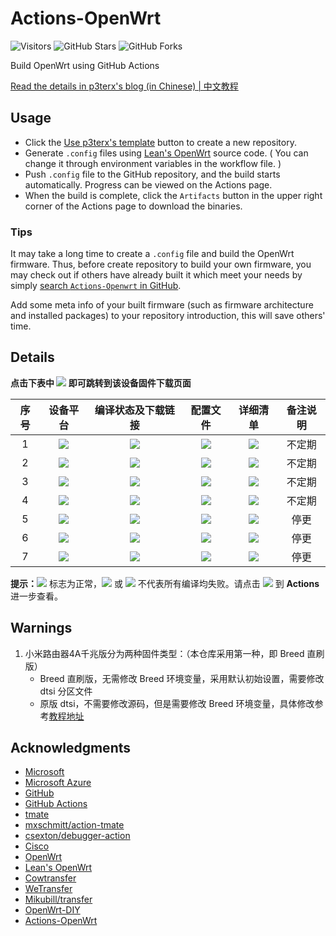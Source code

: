 # Actions-OpenWrt

![Visitors](https://visitor-badge.glitch.me/badge?page_id=zys91.Actions-OpenWrt)
![GitHub Stars](https://img.shields.io/github/stars/zys91/Actions-OpenWrt.svg?style=flat-square&label=Stars&logo=github)
![GitHub Forks](https://img.shields.io/github/forks/zys91/Actions-OpenWrt.svg?style=flat-square&label=Forks&logo=github)

Build OpenWrt using GitHub Actions

[Read the details in p3terx's blog (in Chinese) | 中文教程](https://p3terx.com/archives/build-openwrt-with-github-actions.html)


## Usage

- Click the [Use p3terx's template](https://github.com/P3TERX/Actions-OpenWrt/generate) button to create a new repository.
- Generate `.config` files using [Lean's OpenWrt](https://github.com/coolsnowwolf/lede) source code. ( You can change it through environment variables in the workflow file. )
- Push `.config` file to the GitHub repository, and the build starts automatically. Progress can be viewed on the Actions page.
- When the build is complete, click the `Artifacts` button in the upper right corner of the Actions page to download the binaries.

### Tips

It may take a long time to create a `.config` file and build the OpenWrt firmware. Thus, before create repository to build your own firmware, you may check out if others have already built it which meet your needs by simply [search `Actions-Openwrt` in GitHub](https://github.com/search?q=Actions-openwrt).

Add some meta info of your built firmware (such as firmware architecture and installed packages) to your repository introduction, this will save others' time.

## Details

**点击下表中 [![](https://img.shields.io/badge/设备-passing-32CD32.svg)](https://github.com/zys91/Actions-OpenWrt/actions) 即可跳转到该设备固件下载页面** 

|    序号   |     设备平台     |   编译状态及下载链接 |   配置文件   | 详细清单 | 备注说明 |
| :-----------------: | :-------------: |:-----------------: | :-----------------: |  :-----------------: |  :-----------------: |
| 1 |[![](https://img.shields.io/badge/OpenWrt-x86_64_(64位)-FFFFFF.svg)](https://github.com/zys91/Actions-OpenWrt/actions?query=workflow%3A%22Build+X86%2864bit%29+OpenWrt%22)|[![](https://github.com/zys91/Actions-OpenWrt/workflows/Build%20X86(64bit)%20OpenWrt/badge.svg)](https://github.com/zys91/Actions-OpenWrt/actions?query=workflow%3A%22Build+X86%2864bit%29+OpenWrt%22)|[![](https://img.shields.io/badge/编译-配置-orange.svg)](https://github.com/zys91/Actions-OpenWrt/blob/master/config/x86_64.config)|[![](https://img.shields.io/badge/插件-清单-orange.svg)](https://github.com/zys91/Actions-OpenWrt/blob/master/doc/luci-app_x86_64.txt)|不定期|
| 2 |[![](https://img.shields.io/badge/OpenWrt-红米_AC2100-FFFFFF.svg)](https://github.com/zys91/Actions-OpenWrt/actions?query=workflow%3A%22Build+Redmi+AC2100+OpenWrt%22)|[![](https://github.com/zys91/Actions-OpenWrt/workflows/Build%20Redmi%20AC2100%20OpenWrt/badge.svg)](https://github.com/zys91/Actions-OpenWrt/actions?query=workflow%3A%22Build+Redmi+AC2100+OpenWrt%22)|[![](https://img.shields.io/badge/编译-配置-orange.svg)](https://github.com/zys91/Actions-OpenWrt/blob/master/config/Redmi_AC2100.config)|[![](https://img.shields.io/badge/插件-清单-orange.svg)](https://github.com/zys91/Actions-OpenWrt/blob/master/doc/luci-app_Redmi_AC2100.txt)|不定期|
| 3 |[![](https://img.shields.io/badge/OpenWrt-小米_R4A_Gi-FFFFFF.svg)](https://github.com/zys91/Actions-OpenWrt/actions?query=workflow%3A%22Build+Xiaomi+R4A+Gi+OpenWrt%22)|[![](https://github.com/zys91/Actions-OpenWrt/workflows/Build%20Xiaomi%20R4A%20Gi%20OpenWrt/badge.svg)](https://github.com/zys91/Actions-OpenWrt/actions?query=workflow%3A%22Build+Xiaomi+R4A+Gi+OpenWrt%22)|[![](https://img.shields.io/badge/编译-配置-orange.svg)](https://github.com/zys91/Actions-OpenWrt/blob/master/config/Xiaomi_R4A_Gi.config)|[![](https://img.shields.io/badge/插件-清单-orange.svg)](https://github.com/zys91/Actions-OpenWrt/blob/master/doc/luci-app_Xiaomi_R4A_Gi.txt)|不定期|
| 4 |[![](https://img.shields.io/badge/OpenWrt-小米_Mini-FFFFFF.svg)](https://github.com/zys91/Actions-OpenWrt/actions?query=workflow%3A%22Build+Xiaomi+Mini+OpenWrt%22)|[![](https://github.com/zys91/Actions-OpenWrt/workflows/Build%20Xiaomi%20Mini%20OpenWrt/badge.svg)](https://github.com/zys91/Actions-OpenWrt/actions?query=workflow%3A%22Build+Xiaomi+Mini+OpenWrt%22)|[![](https://img.shields.io/badge/编译-配置-orange.svg)](https://github.com/zys91/Actions-OpenWrt/blob/master/config/Xiaomi_Mini.config)|[![](https://img.shields.io/badge/插件-清单-orange.svg)](https://github.com/zys91/Actions-OpenWrt/blob/master/doc/luci-app_Xiaomi_Mini.txt)|不定期|
| 5 |[![](https://img.shields.io/badge/OpenWrt-WPJ419-FFFFFF.svg)](https://github.com/zys91/Actions-OpenWrt/actions?query=workflow%3A%22Build+WPJ419+OpenWrt%22)|[![](https://github.com/zys91/Actions-OpenWrt/workflows/Build%20WPJ419%20OpenWrt/badge.svg)](https://github.com/zys91/Actions-OpenWrt/actions?query=workflow%3A%22Build+WPJ419+OpenWrt%22)|[![](https://img.shields.io/badge/编译-配置-orange.svg)](https://github.com/zys91/Actions-OpenWrt/blob/master/config/WPJ419.config)|[![](https://img.shields.io/badge/插件-清单-orange.svg)](https://github.com/zys91/Actions-OpenWrt/blob/master/doc/luci-app_WPJ419.txt)|停更|
| 6 |[![](https://img.shields.io/badge/OpenWrt-Newifi3_D2-FFFFFF.svg)](https://github.com/zys91/Actions-OpenWrt/actions?query=workflow%3A%22Build+Newifi+D2+OpenWrt%22)|[![](https://github.com/zys91/Actions-OpenWrt/workflows/Build%20Newifi%20D2%20OpenWrt/badge.svg)](https://github.com/zys91/Actions-OpenWrt/actions?query=workflow%3A%22Build+Newifi+D2+OpenWrt%22)|[![](https://img.shields.io/badge/编译-配置-orange.svg)](https://github.com/zys91/Actions-OpenWrt/blob/master/config/Newifi_D2.config)|[![](https://img.shields.io/badge/插件-清单-orange.svg)](https://github.com/zys91/Actions-OpenWrt/blob/master/doc/luci-app_Newifi_D2.txt)|停更|
| 7 |[![](https://img.shields.io/badge/OpenWrt-WPQ864-FFFFFF.svg)](https://github.com/zys91/Actions-OpenWrt/actions?query=workflow%3A%22Build+WPQ864+OpenWrt%22)|[![](https://github.com/zys91/Actions-OpenWrt/workflows/Build%20WPQ864%20OpenWrt/badge.svg)](https://github.com/zys91/Actions-OpenWrt/actions?query=workflow%3A%22Build+WPQ864+OpenWrt%22)|[![](https://img.shields.io/badge/编译-配置-orange.svg)](https://github.com/zys91/Actions-OpenWrt/blob/master/config/WPQ864.config)|[![](https://img.shields.io/badge/插件-清单-orange.svg)](https://github.com/zys91/Actions-OpenWrt/blob/master/doc/luci-app_WPQ864.txt)|停更|

**提示：**[![](https://img.shields.io/badge/设备-passing-32CD32.svg)](https://github.com/zys91/Actions-OpenWrt/actions) 标志为正常，[![](https://img.shields.io/badge/设备-failing-DC143C.svg)](https://github.com/zys91/Actions-OpenWrt/actions) 或 [![](https://img.shields.io/badge/设备-no_status-A9A9A9.svg)](https://github.com/zys91/Actions-OpenWrt/actions) 不代表所有编译均失败。请点击 [![](https://img.shields.io/badge/设备-状态-32CD32.svg)](https://github.com/zys91/Actions-OpenWrt/actions) 到 **Actions** 进一步查看。

## Warnings

1. 小米路由器4A千兆版分为两种固件类型：（本仓库采用第一种，即 Breed 直刷版）
   - Breed 直刷版，无需修改 Breed 环境变量，采用默认初始设置，需要修改 dtsi 分区文件
   - 原版 dtsi，不需要修改源码，但是需要修改 Breed 环境变量，具体修改参考[教程地址](https://blog.kopijahe.my.id/posts/r4a-breed/)

## Acknowledgments

- [Microsoft](https://www.microsoft.com)
- [Microsoft Azure](https://azure.microsoft.com)
- [GitHub](https://github.com)
- [GitHub Actions](https://github.com/features/actions)
- [tmate](https://github.com/tmate-io/tmate)
- [mxschmitt/action-tmate](https://github.com/mxschmitt/action-tmate)
- [csexton/debugger-action](https://github.com/csexton/debugger-action)
- [Cisco](https://www.cisco.com/)
- [OpenWrt](https://github.com/openwrt/openwrt)
- [Lean's OpenWrt](https://github.com/coolsnowwolf/lede)
- [Cowtransfer](https://cowtransfer.com)
- [WeTransfer](https://wetransfer.com/)
- [Mikubill/transfer](https://github.com/Mikubill/transfer)
- [OpenWrt-DIY](https://github.com/IvanSolis1989/OpenWrt-DIY)
- [Actions-OpenWrt](https://github.com/P3TERX/Actions-OpenWrt)

